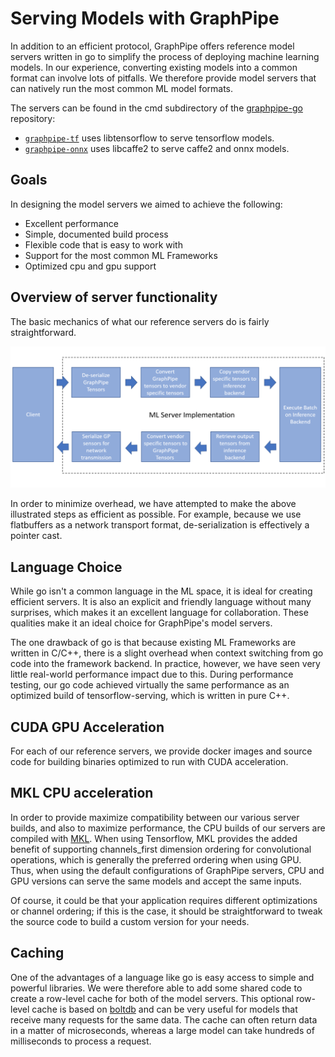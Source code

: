 # Serving Models with GraphPipe

In addition to an efficient protocol, GraphPipe offers reference model servers
written in go to simplify the process of deploying machine learning models.  In
our experience, converting existing models into a common format can involve
lots of pitfalls. We therefore provide model servers that can natively run the
most common ML model formats.

The servers can be found in the cmd subdirectory of the
[graphpipe-go](https://github.com/oracle/graphpipe-go)
repository:

* [`graphpipe-tf`](https://github.com/oracle/graphpipe-go/tree/master/cmd/graphpipe-tf)
  uses libtensorflow to serve tensorflow models.
* [`graphpipe-onnx`](https://github.com/oracle/graphpipe-go/tree/master/cmd/graphpipe-onnx)
  uses libcaffe2 to serve caffe2 and onnx models.

## Goals

In designing the model servers we aimed to achieve the following:

* Excellent performance
* Simple, documented build process
* Flexible code that is easy to work with
* Support for the most common ML Frameworks
* Optimized cpu and gpu support

## Overview of server functionality
The basic mechanics of what our reference servers do is fairly straightforward.

![image](_media/server_flow.png)

In order to minimize overhead, we have attempted to make the above illustrated
steps as efficient as possible.  For example, because we use flatbuffers as a
network transport format, de-serialization is effectively a pointer cast.

## Language Choice

While go isn't a common language in the ML space, it is ideal for creating
efficient servers. It is also an explicit and friendly language without many
surprises, which makes it an excellent language for collaboration.  These
qualities make it an ideal choice for GraphPipe's model servers.

The one drawback of go is that because existing ML Frameworks are written
in C/C++, there is a slight overhead when context switching from go code into
the framework backend. In practice, however, we have seen very little
real-world performance impact due to this.  During performance testing, our go
code achieved virtually the same performance as an optimized build of
tensorflow-serving, which is written in pure C++.

## CUDA GPU Acceleration
For each of our reference servers, we provide docker images and source code for
building binaries optimized to run with CUDA acceleration.

## MKL CPU acceleration
In order to provide maximize compatibility between our various server builds, and
also to maximize performance, the CPU builds of our servers are compiled with
[MKL](https://software.intel.com/en-us/mkl).  When using Tensorflow, MKL
provides the added benefit of supporting channels_first dimension ordering for
convolutional operations, which is generally the preferred ordering when using GPU.
Thus, when using the default configurations of GraphPipe servers, CPU and GPU
versions can serve the same models and accept the same inputs.

Of course, it could be that your application requires different optimizations
or channel ordering; if this is the case, it should be straightforward to tweak
the source code to build a custom version for your needs.

## Caching

One of the advantages of a language like go is easy access to simple and
powerful libraries. We were therefore able to add some shared code to create a
row-level cache for both of the model servers.  This optional row-level cache
is based on [boltdb](https://github.com/coreos/bbolt) and can be very useful
for models that receive many requests for the same data. The cache can often
return data in a matter of microseconds, whereas a large model can take
hundreds of milliseconds to process a request.
